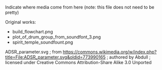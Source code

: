 Indicate where media come from here (note: this file does not need to be pretty)

Original works:
- build_flowchart.png
- plot_of_drum_group_from_soundfont_3.png
- spirit_temple_soundfount.png

ADSR_parameter.svg ; from https://commons.wikimedia.org/w/index.php?title=File:ADSR_parameter.svg&oldid=773990165 ; authored by Abdull ; licensed under Creative Commons Attribution-Share Alike 3.0 Unported
